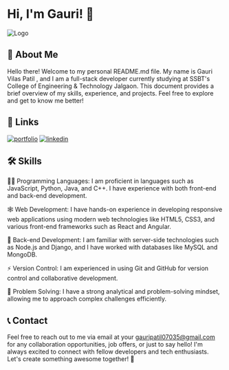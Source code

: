 # Hi, I'm Gauri! 👋
![Logo](![image](https://github.com/GauriPatil96k/gauripatil96k/assets/115544534/e97ede28-c124-4176-9f21-6752993e979f)
)
## 🚀 About Me
Hello there! Welcome to my personal README.md file. My name is Gauri Vilas Patil , and I am a full-stack developer currently studying at SSBT's College of Engineering & Technology Jalgaon. This document provides a brief overview of my skills, experience, and projects. Feel free to explore and get to know me better!
## 🔗 Links
[![portfolio](https://img.shields.io/badge/my_portfolio-000?style=for-the-badge&logo=ko-fi&logoColor=white)]()
[![linkedin](https://img.shields.io/badge/linkedin-0A66C2?style=for-the-badge&logo=linkedin&logoColor=white)](https://www.linkedin.com/in/gauri-patil07035/)
## 🛠 Skills

👩‍💻 Programming Languages: I am proficient in languages such as JavaScript, Python, Java, and C++. I have experience with both front-end and back-end development.

🕸️ Web Development: I have hands-on experience in developing responsive web applications using modern web technologies like HTML5, CSS3, and various front-end frameworks such as React and Angular.

🧠 Back-end Development: I am familiar with server-side technologies such as Node.js and Django, and I have worked with databases like MySQL and MongoDB.

⚡️ Version Control: I am experienced in using Git and GitHub for version control and collaborative development.

💬 Problem Solving: I have a strong analytical and problem-solving mindset, allowing me to approach complex challenges efficiently.
## 📞 Contact
Feel free to reach out to me via email at your gauripatil07035@gmail.com for any collaboration opportunities, job offers, or just to say hello! I'm always excited to connect with fellow developers and tech enthusiasts.
Let's create something awesome together! 🚀

